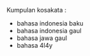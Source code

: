 Kumpulan kosakata :
- bahasa indonesia baku
- bahasa indonesia gaul
- bahasa jawa gaul
- bahasa 4l4y
